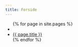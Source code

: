 ```yaml
---
title: Forside
---
```



<ul>
{% for page in site.pages %}
    <li><li><a href="{{ page.url }}">{{ page.title }}</a></li></li>
{% endfor %}
</ul>

